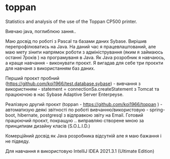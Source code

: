 # toppan
Statistics and analysis of the use of the Toppan CP500 printer.

Вивчаю java, поглиблюю зання..

Маю досвід по роботі з Pascal та базами даних Sybase. 
Вирішив перепрофілюватись на Java.
На даний час я працевлаштований, але маю мету зінити напрямок роботи з адміністрування (яким я займаюсь останні 7років ) 
на програмуваня в Java.
Як Java розробник я навчаюсь, а краще навчання - виконувати проєкт. 
Я вигадав для себе три проєкти для навчаня з використанням баз даних. 

Перший проєкт пробний (https://github.com/koi1966/test.database.sybase) - 
вивчання з використнням - statement = connectionSa.createStatement 
з Tomcat та працюючою в нас Sybase Adaptive Server Enterpeyse.

Реалізвую другий проєкт (toppan - https://github.com/koi1966/toppan ) - aвтоматизую деякі звітності по роботі 
вивчанню/використовую - spring-boot, hibernate, postgresql з відправкою звіту на Email. 
Готовий працюючий проєкт, покращую .. виправляю створене мною за принципиам дизайну класів (S.O.L.I.D.)

Комерційний досвід як Java розробника відсутній але я маю бажання і не підведу.

Для навчання я використовую IntelliJ IDEA 2021.3.1 (Ultimate Edition)
